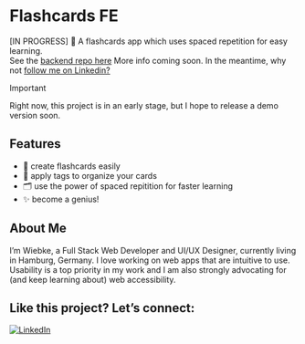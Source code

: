 # Flashcards FE

[IN PROGRESS] 👷 A flashcards app which uses spaced repetition for easy learning.\
See the [backend repo here](https://github.com/fraulueneburg/flashcards-be)
More info coming soon. In the meantime, why not [follow me on Linkedin?](https://linkedin.com/in/fraulueneburg)

> [!IMPORTANT]
> Right now, this project is in an early stage, but I hope to release a demo version soon.

## Features

- 📄 create flashcards easily
- 🌈 apply tags to organize your cards
- 🗂️ use the power of spaced repitition for faster learning
- ✨ become a genius!

## About Me

I’m Wiebke, a Full Stack Web Developer and UI/UX Designer, currently living in Hamburg, Germany. I love working on web apps that are intuitive to use. Usability is a top priority in my work and I am also strongly advocating for (and keep learning about) web accessibility.

## Like this project? Let’s connect:

<a href="https://linkedin.com/in/fraulueneburg" target="_blank">
<img alt="LinkedIn" src="https://img.shields.io/badge/-linkedin-1572B6?&style=for-the-badge&logo=css3&logoColor=white" />
</a>
